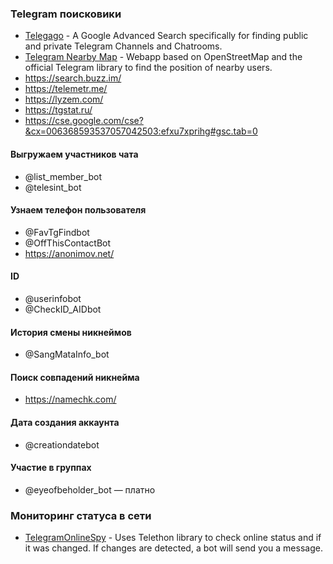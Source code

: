 ### Telegram поисковики

* [Telegago](https://cse.google.com/cse?q=+&cx=006368593537057042503:efxu7xprihg#gsc.tab=0&gsc.q=%20&gsc.page=1) - A Google Advanced Search specifically for finding public and private Telegram Channels and Chatrooms. 
* [Telegram Nearby Map](https://github.com/tejado/telegram-nearby-map) - Webapp based on OpenStreetMap and the official Telegram library to find the position of nearby users.
* https://search.buzz.im/
* https://telemetr.me/
* https://lyzem.com/
* https://tgstat.ru/
* https://cse.google.com/cse?&cx=006368593537057042503:efxu7xprihg#gsc.tab=0

#### Выгружаем участников чата

* @list_member_bot
* @telesint_bot

#### Узнаем телефон пользователя

* @FavTgFindbot
* @OffThisContactBot
* https://anonimov.net/

#### ID

* @userinfobot
* @CheckID_AIDbot

#### История смены никнеймов

* @SangMataInfo_bot

#### Поиск совпадений никнейма

* https://namechk.com/

#### Дата создания аккаунта

* @creationdatebot

#### Участие в группах 

* @eyeofbeholder_bot — платно

### Мониторинг статуса в сети

* [TelegramOnlineSpy](https://github.com/Forichok/TelegramOnlineSpy) - Uses Telethon library to check online status and if it was changed. If changes are detected, a bot will send you a message.
